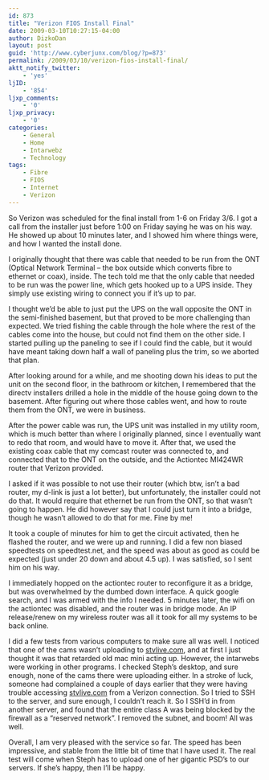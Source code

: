 ```yaml
---
id: 873
title: "Verizon FIOS Install Final"
date: 2009-03-10T10:27:15-04:00
author: DizkoDan
layout: post
guid: 'http://www.cyberjunx.com/blog/?p=873'
permalink: /2009/03/10/verizon-fios-install-final/
aktt_notify_twitter:
    - 'yes'
ljID:
    - '854'
ljxp_comments:
    - '0'
ljxp_privacy:
    - '0'
categories:
    - General
    - Home
    - Intarwebz
    - Technology
tags:
    - Fibre
    - FIOS
    - Internet
    - Verizon
---
```


So Verizon was scheduled for the final install from 1-6 on Friday 3/6. I got a call from the installer just before 1:00 on Friday saying he was on his way. He showed up about 10 minutes later, and I showed him where things were, and how I wanted the install done.

I originally thought that there was cable that needed to be run from the ONT (Optical Network Terminal – the box outside which converts fibre to ethernet or coax), inside. The tech told me that the only cable that needed to be run was the power line, which gets hooked up to a UPS inside. They simply use existing wiring to connect you if it’s up to par.

I thought we’d be able to just put the UPS on the wall opposite the ONT in the semi-finished basement, but that proved to be more challenging than expected. We tried fishing the cable through the hole where the rest of the cables come into the house, but could not find them on the other side. I started pulling up the paneling to see if I could find the cable, but it would have meant taking down half a wall of paneling plus the trim, so we aborted that plan.

After looking around for a while, and me shooting down his ideas to put the unit on the second floor, in the bathroom or kitchen, I remembered that the directv installers drilled a hole in the middle of the house going down to the basement. After figuring out where those cables went, and how to route them from the ONT, we were in business.

After the power cable was run, the UPS unit was installed in my utility room, which is much better than where I originally planned, since I eventually want to redo that room, and would have to move it. After that, we used the existing coax cable that my comcast router was connected to, and connected that to the ONT on the outside, and the Actiontec MI424WR router that Verizon provided.

I asked if it was possible to not use their router (which btw, isn’t a bad router, my d-link is just a lot better), but unfortunately, the installer could not do that. It would require that ethernet be run from the ONT, so that wasn’t going to happen. He did however say that I could just turn it into a bridge, though he wasn’t allowed to do that for me. Fine by me!

It took a couple of minutes for him to get the circuit activated, then he flashed the router, and we were up and running. I did a few non biased speedtests on speedtest.net, and the speed was about as good as could be expected (just under 20 down and about 4.5 up). I was satisfied, so I sent him on his way.

I immediately hopped on the actiontec router to reconfigure it as a bridge, but was overwhelmed by the dumbed down interface. A quick google search, and I was armed with the info I needed. 5 minutes later, the wifi on the actiontec was disabled, and the router was in bridge mode. An IP release/renew on my wireless router was all it took for all my systems to be back online.

I did a few tests from various computers to make sure all was well. I noticed that one of the cams wasn’t uploading to [stvlive.com](http://www.stvlive.com), and at first I just thought it was that retarded old mac mini acting up. However, the intarwebs were working in other programs. I checked Steph’s desktop, and sure enough, none of the cams there were uploading either. In a stroke of luck, someone had complained a couple of days earlier that they were having trouble accessing [stvlive.com](http://www.stvlive.com) from a Verizon connection. So I tried to SSH to the server, and sure enough, I couldn’t reach it. So I SSH’d in from another server, and found that the entire class A was being blocked by the firewall as a “reserved network”. I removed the subnet, and boom! All was well.

Overall, I am very pleased with the service so far. The speed has been impressive, and stable from the little bit of time that I have used it. The real test will come when Steph has to upload one of her gigantic PSD’s to our servers. If she’s happy, then I’ll be happy.